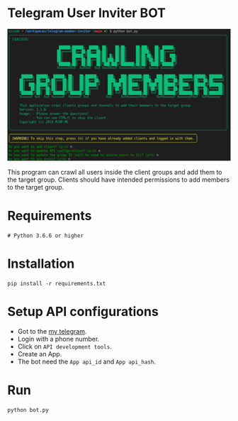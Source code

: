 # Telegram User Inviter BOT

![Terminal Screenshot](/assets/images/1-1-6.png)

This program can crawl all users inside the client groups and add them to the target group. Clients should have intended permissions to add members to the target group.

# Requirements

```shell
# Python 3.6.6 or higher
```

# Installation
```shell
pip install -r requirements.txt
```

# Setup API configurations
- Got to the [my telegram](https://my.telegram.org/).
- Login with a phone number.
- Click on `API development tools`.
- Create an App.
- The bot need the `App api_id` and `App api_hash`.

# Run
```shell
python bot.py 
```
